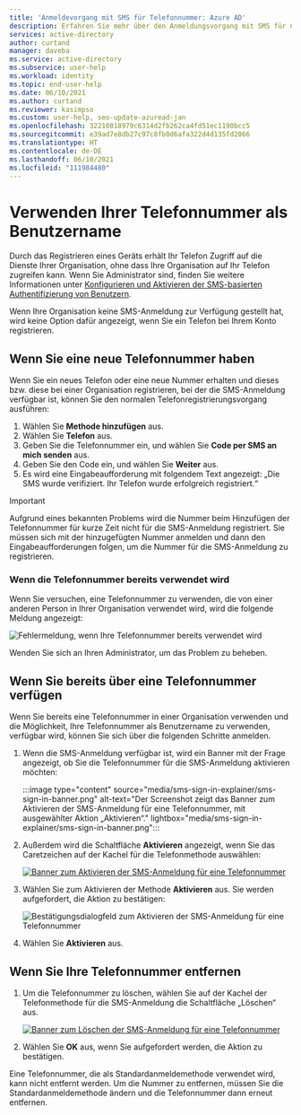 ```yaml
---
title: 'Anmeldevorgang mit SMS für Telefonnummer: Azure AD'
description: Erfahren Sie mehr über den Anmeldungsvorgang mit SMS für neue oder vorhandene Telefonnummern.
services: active-directory
author: curtand
manager: daveba
ms.service: active-directory
ms.subservice: user-help
ms.workload: identity
ms.topic: end-user-help
ms.date: 06/10/2021
ms.author: curtand
ms.reviewer: kasimpso
ms.custom: user-help, seo-update-azuread-jan
ms.openlocfilehash: 32210818979c6314d2fb262ca4fd51ec1190bcc5
ms.sourcegitcommit: e39ad7e8db27c97c8fb0d6afa322d4d135fd2066
ms.translationtype: HT
ms.contentlocale: de-DE
ms.lasthandoff: 06/10/2021
ms.locfileid: "111984480"
---
```

# <a name="use-your-phone-number-as-a-user-name"></a>Verwenden Ihrer Telefonnummer als Benutzername

Durch das Registrieren eines Geräts erhält Ihr Telefon Zugriff auf die Dienste Ihrer Organisation, ohne dass Ihre Organisation auf Ihr Telefon zugreifen kann. Wenn Sie Administrator sind, finden Sie weitere Informationen unter [Konfigurieren und Aktivieren der SMS-basierten Authentifizierung von Benutzern](../authentication/howto-authentication-sms-signin.md).

Wenn Ihre Organisation keine SMS-Anmeldung zur Verfügung gestellt hat, wird keine Option dafür angezeigt, wenn Sie ein Telefon bei Ihrem Konto registrieren.  

## <a name="when-you-have-a-new-phone-number"></a>Wenn Sie eine neue Telefonnummer haben

Wenn Sie ein neues Telefon oder eine neue Nummer erhalten und dieses bzw. diese bei einer Organisation registrieren, bei der die SMS-Anmeldung verfügbar ist, können Sie den normalen Telefonregistrierungsvorgang ausführen:

1. Wählen Sie **Methode hinzufügen** aus.
1. Wählen Sie **Telefon** aus.
1. Geben Sie die Telefonnummer ein, und wählen Sie **Code per SMS an mich senden** aus.
1. Geben Sie den Code ein, und wählen Sie **Weiter** aus.
1. Es wird eine Eingabeaufforderung mit folgendem Text angezeigt: „Die SMS wurde verifiziert. Ihr Telefon wurde erfolgreich registriert.“

> [!Important]
> Aufgrund eines bekannten Problems wird die Nummer beim Hinzufügen der Telefonnummer für kurze Zeit nicht für die SMS-Anmeldung registriert. Sie müssen sich mit der hinzugefügten Nummer anmelden und dann den Eingabeaufforderungen folgen, um die Nummer für die SMS-Anmeldung zu registrieren.

### <a name="when-the-phone-number-is-in-use"></a>Wenn die Telefonnummer bereits verwendet wird

Wenn Sie versuchen, eine Telefonnummer zu verwenden, die von einer anderen Person in Ihrer Organisation verwendet wird, wird die folgende Meldung angezeigt:

![Fehlermeldung, wenn Ihre Telefonnummer bereits verwendet wird](media/sms-sign-in-explainer/sms-sign-in-error.png)

Wenden Sie sich an Ihren Administrator, um das Problem zu beheben.

## <a name="when-you-have-an-existing-number"></a>Wenn Sie bereits über eine Telefonnummer verfügen

Wenn Sie bereits eine Telefonnummer in einer Organisation verwenden und die Möglichkeit, Ihre Telefonnummer als Benutzername zu verwenden, verfügbar wird, können Sie sich über die folgenden Schritte anmelden.

1. Wenn die SMS-Anmeldung verfügbar ist, wird ein Banner mit der Frage angezeigt, ob Sie die Telefonnummer für die SMS-Anmeldung aktivieren möchten:

    :::image type="content" source="media/sms-sign-in-explainer/sms-sign-in-banner.png" alt-text="Der Screenshot zeigt das Banner zum Aktivieren der SMS-Anmeldung für eine Telefonnummer, mit ausgewählter Aktion „Aktivieren“." lightbox="media/sms-sign-in-explainer/sms-sign-in-banner.png":::

1. Außerdem wird die Schaltfläche **Aktivieren** angezeigt, wenn Sie das Caretzeichen auf der Kachel für die Telefonmethode auswählen:

    [![Banner zum Aktivieren der SMS-Anmeldung für eine Telefonnummer](media/sms-sign-in-explainer/sms-sign-in-phone-method.png)](media/sms-sign-in-explainer/sms-sign-in-phone-method.png#lightbox)

1. Wählen Sie zum Aktivieren der Methode **Aktivieren** aus. Sie werden aufgefordert, die Aktion zu bestätigen:

    ![Bestätigungsdialogfeld zum Aktivieren der SMS-Anmeldung für eine Telefonnummer](media/sms-sign-in-explainer/sms-sign-in-confirmation.png)

1. Wählen Sie **Aktivieren** aus.

## <a name="when-you-remove-your-phone-number"></a>Wenn Sie Ihre Telefonnummer entfernen

1. Um die Telefonnummer zu löschen, wählen Sie auf der Kachel der Telefonmethode für die SMS-Anmeldung die Schaltfläche „Löschen“ aus.

    [![Banner zum Löschen der SMS-Anmeldung für eine Telefonnummer](media/sms-sign-in-explainer/sms-sign-in-delete-method.png)](media/sms-sign-in-explainer/sms-sign-in-delete-method.png#lightbox)

2. Wählen Sie **OK** aus, wenn Sie aufgefordert werden, die Aktion zu bestätigen.

Eine Telefonnummer, die als Standardanmeldemethode verwendet wird, kann nicht entfernt werden. Um die Nummer zu entfernen, müssen Sie die Standardanmeldemethode ändern und die Telefonnummer dann erneut entfernen.
